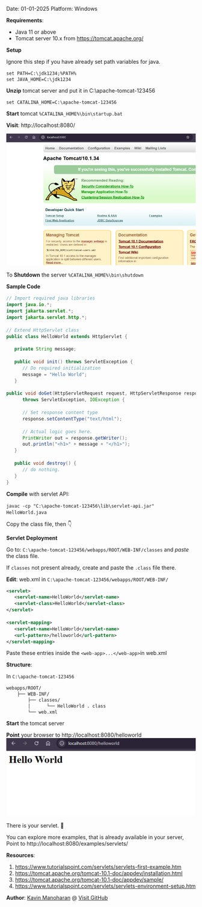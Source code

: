 Date: 01-01-2025 
Platform: Windows

**Requirements**:
- Java 11 or above
- Tomcat server 10.x from https://tomcat.apache.org/

**Setup** 

Ignore this step if you have already set path variables for java. 
```
set PATH=C:\jdk1234;%PATH% 
set JAVA_HOME=C:\jdk1234
```


**Unzip** tomcat server and put it in C:\apache-tomcat-123456

```
set CATALINA_HOME=C:\apache-tomcat-123456
```

**Start** tomcat `%CATALINA_HOME%\bin\startup.bat`

**Visit**: http://localhost:8080/

![](attachments/Pasted%20image%2020250101150329.png)

To **Shutdown** the server `%CATALINA_HOME%\bin\shutdown`

**Sample Code**
```java
// Import required java libraries
import java.io.*;
import jakarta.servlet.*;
import jakarta.servlet.http.*;

// Extend HttpServlet class
public class HelloWorld extends HttpServlet {
 
   private String message;

   public void init() throws ServletException {
      // Do required initialization
      message = "Hello World";
   }

public void doGet(HttpServletRequest request, HttpServletResponse response)
      throws ServletException, IOException {
      
      // Set response content type
      response.setContentType("text/html");

      // Actual logic goes here.
      PrintWriter out = response.getWriter();
      out.println("<h1>" + message + "</h1>");
   }

   public void destroy() {
      // do nothing.
   }
}

```

**Compile** with servlet API:

`javac -cp "C:\apache-tomcat-123456\lib\servlet-api.jar" HelloWorld.java`

Copy the class file, then 👇

**Servlet** **Deployment**

Go to:  `C:\apache-tomcat-123456/webapps/ROOT/WEB-INF/classes` and *paste* the class file.

If `classes` not present already, create and paste the `.class` file there.

**Edit**: web.xml in `C:\apache-tomcat-123456/webapps/ROOT/WEB-INF/`

```xml
<servlet>
   <servlet-name>HelloWorld</servlet-name>
   <servlet-class>HelloWorld</servlet-class>
</servlet>

<servlet-mapping>
   <servlet-name>HelloWorld</servlet-name>
   <url-pattern>/helloworld</url-pattern>
</servlet-mapping>
```

Paste these entries inside the `<web-app>...</web-app>`in web.xml

**Structure**:

In  `C:\apache-tomcat-123456`

```
webapps/ROOT/
    ├── WEB-INF/
        ├── classes/
        │      └── HelloWorld . class
        └── web.xml
```

**Start** the tomcat server

**Point** your browser to http://localhost:8080/helloworld
![](attachments/Pasted%20image%2020250101151517.png)

There is your servlet. 🤩

You can explore more examples, that is already available in your server,
Point to http://localhost:8080/examples/servlets/

**Resources**:
1. https://www.tutorialspoint.com/servlets/servlets-first-example.htm
2. https://tomcat.apache.org/tomcat-10.1-doc/appdev/installation.html
3. https://tomcat.apache.org/tomcat-10.1-doc/appdev/sample/
4. https://www.tutorialspoint.com/servlets/servlets-environment-setup.htm

**Author**: [Kavin Manoharan](https://www.linkedin.com/in/kavinsde)  @  [Visit GitHub](https://github.com/immkavin-ranks/)